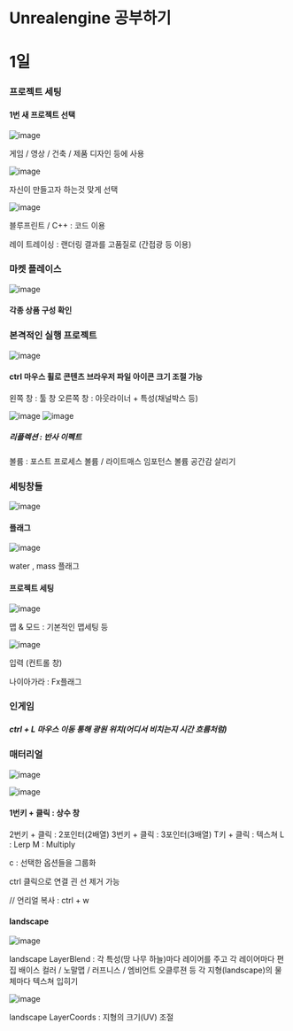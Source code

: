 # Unrealengine 공부하기

# 1일

### 프로젝트 세팅

#### 1번 새 프로젝트 선택

![image](https://user-images.githubusercontent.com/80494367/117901233-df730e80-b305-11eb-892b-164e4d5c5d25.png)

게임 / 영상 / 건축 / 제품 디자인 등에 사용          
    
![image](https://user-images.githubusercontent.com/80494367/117901506-717b1700-b306-11eb-99ad-0c34c357918f.png)
    
자신이 만들고자 하는것 맞게 선택
    
![image](https://user-images.githubusercontent.com/80494367/117900345-f87ac000-b303-11eb-99c4-4819fcde02fe.png)
    
블루프린트 / C++ : 코드 이용
    
레이 트레이싱 : 랜더링 결과를 고품질로 (간접광 등 이용)

### 마켓 플레이스
   
![image](https://user-images.githubusercontent.com/80494367/117900582-7212ae00-b304-11eb-92b7-9ee311cb02d8.png)
   
#### 각종 상품 구성 확인

### 본격적인 실행 프로젝트
   
![image](https://user-images.githubusercontent.com/80494367/117902709-0bdc5a00-b309-11eb-9c79-6a537ce59383.png)
   
####  ctrl 마우스 휠로  콘텐츠 브라우저 파일 아이콘 크기 조절 가능
   
   왼쪽 창 : 툴 창
   오른쪽 창 : 아웃라이너 + 특성(채널박스 등)
      
![image](https://user-images.githubusercontent.com/80494367/117903143-fae01880-b309-11eb-939a-add19da37064.png)
![image](https://user-images.githubusercontent.com/80494367/117903180-0a5f6180-b30a-11eb-950e-30c62041a24a.png)
   
##### 리플렉션 : 반사 이펙트
볼륨 : 포스트 프로세스 볼륨 / 라이트매스 임포턴스 볼륨
공간감 살리기   


### 세팅창들

![image](https://user-images.githubusercontent.com/80494367/117903676-f2d4a880-b30a-11eb-9fe2-b2ec0bad5fe2.png)

#### 플래그
![image](https://user-images.githubusercontent.com/80494367/117903879-5232b880-b30b-11eb-80ab-37fe32b56b13.png)

water , mass 플래그

#### 프로젝트 세팅
![image](https://user-images.githubusercontent.com/80494367/117904129-c0777b00-b30b-11eb-8603-d155c421857e.png)
   
   맵 & 모드 :  기본적인 맵세팅 등

![image](https://user-images.githubusercontent.com/80494367/117904408-47c4ee80-b30c-11eb-9e38-8ad11193f143.png)

   입력 (컨트롤 창)
   

나이아가라 : Fx플래그



### 인게임

##### ctrl + L 마우스 이동 통해  광원 위치(어디서 비치는지  시간 흐름처럼)


### 매터리얼

![image](https://user-images.githubusercontent.com/80494367/117909227-cde53300-b314-11eb-9f70-a8c50f098b0e.png)

![image](https://user-images.githubusercontent.com/80494367/117909471-45b35d80-b315-11eb-92c8-76696eafcda8.png)

   
#### 1번키 + 클릭 :  상수 창
2번키 + 클릭 : 2포인터(2배열)
3번키 + 클릭 : 3포인터(3배열)
T키 + 클릭 : 텍스쳐
L : Lerp
M : Multiply

c : 선택한 옵션들을 그룹화

ctrl 클릭으로 연결 괸 선 제거 가능

// 언리얼 복사 : ctrl + w
   
   
#### landscape
   
   ![image](https://user-images.githubusercontent.com/80494367/117909797-e275fb00-b315-11eb-9bc1-b681680646da.png)

   landscape LayerBlend : 각 특성(땅 나무 하늘)마다 레이어를 주고  각 레이어마다 편집
     배이스 컬러 / 노말맵 / 러프니스 / 엠비언트 오클루젼 등  각 지형(landscape)의 물체마다 텍스쳐 입히기
   
   ![image](https://user-images.githubusercontent.com/80494367/117910815-96c45100-b317-11eb-8a99-478c5fe6ded1.png)
   
   landscape LayerCoords : 지형의 크기(UV) 조절 
